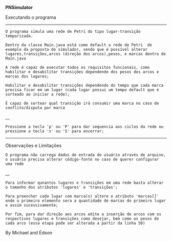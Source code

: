 **PNSimulator**

Executando o programa


****

`O programa simula uma rede de Petri do tipo lugar-transição temporizada.`

`Dentro da classe Main.java está como default a rede de Petri 
de exemplo da proposta do simulador, sendo que é possível
alterar lugares,transições,arcos (direção dos arcos),pesos,
e marcas dentro de Main.java
`

`A rede é capaz de executar todos os requisitos funcionais, como
habilitar e desabilitar transições dependendo dos pesos
dos arcos e marcas dos lugares;`

`Habilitar e desabilitar transições dependendo do tempo que
cada marca precisa ficar em um lugar (cada lugar possui um
tempo default que é sorteado ao iniciar a rede);`

`É capaz de sortear qual transição irá consumir uma marca
no caso de conflito/disputa por marca`

__

`Pressione a tecla 'p' ou 'P' para dar sequencia aos ciclos
da rede ou pressione a tecla 's' ou 'S' para encerrar;`

****

Observações e Limitações

`O programa não carrega dados de entrada de usuário através de
arquivo, o usuário precisa alterar código-fonte no caso de
querer configurar uma rede`

__

`Para informar qunantos lugares e transições em uma rede
basta alterar o tamanho dos atributos 'lugares' e 'transições';
`

`Para preencher cada lugar com marca(s) altere o atributo
'marcas[]' onde o primeiro elemento sera a quantidade de
marcas do primeiro lugar e assim sucessivamente;`

`Por fim, para dar direção aos arcos edite a inserção de
arcos com os respectivos lugares e transições como desejar,
bem como os pesos de cada arco (essa etapa pode ser alterada
a partir da linha 50)
`

By Michael and Édson